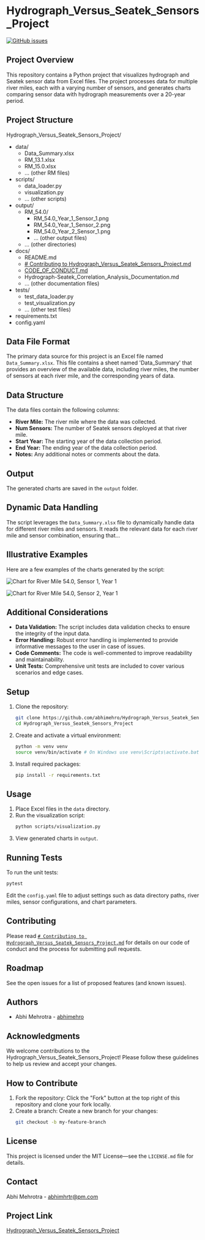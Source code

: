 # Hydrograph_Versus_Seatek_Sensors_Project

[![GitHub issues](https://img.shields.io/github/issues/abhimehro/Hydrograph_Versus_Seatek_Sensors_Project)](https://github.com/abhimehro/Hydrograph_Versus_Seatek_Sensors_Project/issues)

## Project Overview

This repository contains a Python project that visualizes hydrograph and Seatek sensor data from Excel files. The project processes data for multiple river miles, each with a varying number of sensors, and generates charts comparing sensor data with hydrograph measurements over a 20-year period.

## Project Structure

Hydrograph_Versus_Seatek_Sensors_Project/
- data/
  - Data_Summary.xlsx
  - RM_13.1.xlsx
  - RM_15.0.xlsx
  - ... (other RM files)
- scripts/
  - data_loader.py
  - visualization.py
  - ... (other scripts)
- output/
  - RM_54.0/
    - RM_54.0_Year_1_Sensor_1.png
    - RM_54.0_Year_1_Sensor_2.png
    - RM_54.0_Year_2_Sensor_1.png
    - ... (other output files)
  - ... (other directories)
- docs/
  - README.md
  - [# Contributing to Hydrograph_Versus_Seatek_Sensors_Project.md](https://github.com/abhimehro/Hydrograph_Versus_Seatek_Sensors_Project/blob/main/docs/%23%20Contributing%20to%20Hydrograph_Versus_Seatek_Sensors_Project.md)
  - [CODE_OF_CONDUCT.md](https://github.com/abhimehro/Hydrograph_Versus_Seatek_Sensors_Project/blob/main/docs/CODE_OF_CONDUCT.md)
  - Hydrograph-Seatek_Correlation_Analysis_Documentation.md
  - ... (other documentation files)
- tests/
  - test_data_loader.py
  - test_visualization.py
  - ... (other test files)
- requirements.txt
- config.yaml

## Data File Format

The primary data source for this project is an Excel file named `Data_Summary.xlsx`. This file contains a sheet named 'Data_Summary' that provides an overview of the available data, including river miles, the number of sensors at each river mile, and the corresponding years of data.

## Data Structure

The data files contain the following columns:

* **River Mile:** The river mile where the data was collected.
* **Num Sensors:** The number of Seatek sensors deployed at that river mile.
* **Start Year:** The starting year of the data collection period.
* **End Year:** The ending year of the data collection period.
* **Notes:** Any additional notes or comments about the data.

## Output

The generated charts are saved in the `output` folder.

## Dynamic Data Handling

The script leverages the `Data_Summary.xlsx` file to dynamically handle data for different river miles and sensors. It reads the relevant data for each river mile and sensor combination, ensuring that...

## Illustrative Examples

Here are a few examples of the charts generated by the script:

![Chart for River Mile 54.0, Sensor 1, Year 1](https://raw.githubusercontent.com/abhimehro/Hydrograph_Versus_Seatek_Sensors_Project/main/output/RM_54.0/RM_54.0_Year_1_Sensor%201.png)

![Chart for River Mile 54.0, Sensor 2, Year 1](https://raw.githubusercontent.com/abhimehro/Hydrograph_Versus_Seatek_Sensors_Project/main/output/RM_54.0/RM_54.0_Year_1_Sensor%202.png)

## Additional Considerations

* **Data Validation:** The script includes data validation checks to ensure the integrity of the input data.
* **Error Handling:** Robust error handling is implemented to provide informative messages to the user in case of issues.
* **Code Comments:** The code is well-commented to improve readability and maintainability.
* **Unit Tests:** Comprehensive unit tests are included to cover various scenarios and edge cases.

## Setup

1. Clone the repository:
    ```bash
    git clone https://github.com/abhimehro/Hydrograph_Versus_Seatek_Sensors_Project.git
    cd Hydrograph_Versus_Seatek_Sensors_Project
    ```

2. Create and activate a virtual environment:
    ```bash
    python -m venv venv
    source venv/bin/activate # On Windows use venv\Scripts\activate.bat
    ```

3. Install required packages:
    ```bash
    pip install -r requirements.txt
    ```

## Usage

1. Place Excel files in the `data` directory.
2. Run the visualization script:
    ```bash
    python scripts/visualization.py
    ```
3. View generated charts in `output`.

## Running Tests

To run the unit tests:
```bash
pytest
```

Edit the `config.yaml` file to adjust settings such as data directory paths, river miles, sensor configurations, and chart parameters.


## Contributing

Please read [`# Contributing to Hydrograph_Versus_Seatek_Sensors_Project.md`](https://github.com/abhimehro/Hydrograph_Versus_Seatek_Sensors_Project/blob/main/docs/%23%20Contributing%20to%20Hydrograph_Versus_Seatek_Sensors_Project.md) for details on our code of conduct and the process for submitting pull requests.

## Roadmap

See the open issues for a list of proposed features (and known issues).

## Authors

- Abhi Mehrotra - [abhimehro](https://github.com/abhimehro)

## Acknowledgments

We welcome contributions to the Hydrograph_Versus_Seatek_Sensors_Project! Please follow these guidelines to help us
review and accept your changes.

## How to Contribute

1. Fork the repository: Click the "Fork" button at the top right of this repository and clone your fork locally.
2. Create a branch: Create a new branch for your changes:
    ```bash
    git checkout -b my-feature-branch
    ```

## License

This project is licensed under the MIT License—see the `LICENSE.md` file for details.

## Contact

Abhi Mehrotra - <abhimhrtr@pm.com>

## Project Link

[Hydrograph_Versus_Seatek_Sensors_Project](https://github.com/abhimehro/Hydrograph_Versus_Seatek_Sensors_Project)
